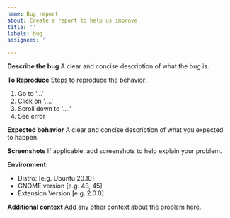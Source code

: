 ```yaml
---
name: Bug report
about: Create a report to help us improve
title: ''
labels: bug
assignees: ''

---
```


**Describe the bug**
A clear and concise description of what the bug is.

**To Reproduce**
Steps to reproduce the behavior:
1. Go to '...'
2. Click on '....'
3. Scroll down to '....'
4. See error

**Expected behavior**
A clear and concise description of what you expected to happen.

**Screenshots**
If applicable, add screenshots to help explain your problem.

**Environment:**
 - Distro: [e.g. Ubuntu 23.10]
 - GNOME version [e.g. 43, 45]
 - Extension Version [e.g. 2.0.0]

**Additional context**
Add any other context about the problem here.
